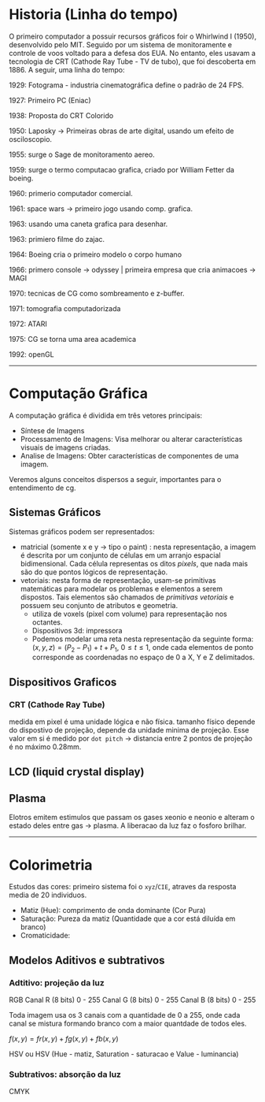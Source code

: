 # Historia (Linha do tempo)
O primeiro computador a possuir recursos gráficos foir o Whirlwind I (1950), desenvolvido pelo MIT. Seguido por um sistema de monitoramente e controle de voos voltado para a defesa dos EUA.  No entanto, eles usavam a tecnologia de CRT (Cathode Ray Tube - TV de tubo), que foi descoberta em 1886. A seguir, uma linha do tempo:

1929: Fotograma - industria cinematográfica define o padrão de 24 FPS.

1927: Primeiro PC (Eniac)

1938: Proposta do CRT Colorido

1950: Laposky -> Primeiras obras de arte digital, usando um efeito de osciloscopio.

1955: surge o Sage de monitoramento aereo.

1959: surge o termo computacao grafica, criado por William Fetter da boeing.

1960: primerio computador comercial.

1961: space wars -> primeiro jogo usando comp. grafica.

1963: usando uma caneta grafica para desenhar.

1963: primiero filme do zajac.

1964: Boeing cria o primeiro modelo o corpo humano

1966: primero console -> odyssey | primeira empresa que cria animacoes -> MAGI

1970: tecnicas de CG como sombreamento e z-buffer.

1971: tomografia computadorizada

1972: ATARI

1975: CG se torna uma area academica 

1992: openGL

--- 

# Computação Gráfica
A computação gráfica é dividida em três vetores principais:
- Síntese de Imagens
- Processamento de Imagens: Visa melhorar ou alterar características visuais de imagens criadas. 
- Analise de Imagens: Obter características de componentes de uma imagem.

Veremos alguns conceitos dispersos a seguir, importantes para o entendimento de cg.
## Sistemas Gráficos
Sistemas gráficos podem ser representados:
- matricial (somente x e y -> tipo o paint) : nesta representação, a imagem é descrita por um conjunto de células em um arranjo espacial bidimensional. Cada célula representas os ditos *pixels*, que nada mais são do que pontos lógicos de representação.
- vetoriais:  nesta forma de representação, usam-se primitivas matemáticas para modelar os problemas e elementos a serem dispostos. Tais elementos são chamados de *primitivas vetoriais* e possuem seu conjunto de atributos e geometria.
    - utiliza de voxels (pixel com volume) para representação nos octantes.
    - Dispositivos 3d: impressora
    - Podemos modelar uma reta nesta representação da seguinte forma: $(x, y, z) = (P_2 - P_1)+t +P_1, \ 0 \leq t \leq 1$,  onde cada elementos de ponto corresponde as coordenadas no espaço de 0 a X, Y e Z delimitados.

## Dispositivos Graficos

### CRT (Cathode Ray Tube)
medida em pixel é uma unidade lógica e não física.
tamanho físico depende do dispostivo de projeção, depende da unidade minima de projeção. 
Esse valor em si é medido por `dot pitch` -> distancia entre 2 pontos de projeção é no máximo 0.28mm.

## LCD (liquid crystal display)
## Plasma 
Elotros emitem estimulos que passam os gases xeonio e neonio e alteram o estado deles entre gas -> plasma.
A liberacao da luz faz o fosforo brilhar.

---
# Colorimetria
Estudos das cores: primeiro sistema foi o `xyz`/`CIE`, atraves da resposta media de 20 individuos.

- Matiz (Hue): comprimento de onda dominante (Cor Pura)
- Saturação: Pureza da matiz (Quantidade que a cor está diluída em branco)
- Cromaticidade:

## Modelos Aditivos e subtrativos
### Adtitivo: projeção da luz
RGB
Canal R (8 bits) 0 - 255
Canal G (8 bits) 0 - 255
Canal B (8 bits) 0 - 255

Toda imagem usa os 3 canais com a quantidade de 0 a 255, onde cada canal se mistura formando branco com a maior quantdade de todos eles.

$f(x, y) = fr(x, y) + fg(x, y) + fb(x, y)$

HSV ou HSV (Hue - matiz, Saturation - saturacao e Value - luminancia)

### Subtrativos: absorção da luz
CMYK

